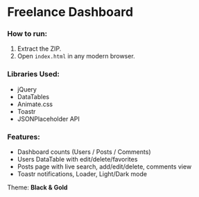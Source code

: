 # Freelance Dashboard

### How to run:
1. Extract the ZIP.
2. Open `index.html` in any modern browser.

### Libraries Used:
- jQuery
- DataTables
- Animate.css
- Toastr
- JSONPlaceholder API

### Features:
- Dashboard counts (Users / Posts / Comments)
- Users DataTable with edit/delete/favorites
- Posts page with live search, add/edit/delete, comments view
- Toastr notifications, Loader, Light/Dark mode

Theme: **Black & Gold**
